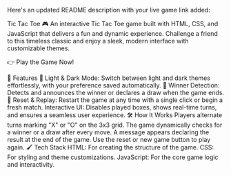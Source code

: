 
Here's an updated README description with your live game link added:

Tic Tac Toe 🎮
An interactive Tic Tac Toe game built with HTML, CSS, and JavaScript that delivers a fun and dynamic experience. Challenge a friend to this timeless classic and enjoy a sleek, modern interface with customizable themes.

👉 Play the Game Now!

🚀 Features
🎨 Light & Dark Mode: Switch between light and dark themes effortlessly, with your preference saved automatically.
🥇 Winner Detection: Detects and announces the winner or declares a draw when the game ends.
🔄 Reset & Replay: Restart the game at any time with a single click or begin a fresh match.
Interactive UI: Disables played boxes, shows real-time turns, and ensures a seamless user experience.
🛠️ How It Works
Players alternate turns marking "X" or "O" on the 3x3 grid.
The game dynamically checks for a winner or a draw after every move.
A message appears declaring the result at the end of the game.
Use the reset or new game button to play again.
🖌️ Tech Stack
HTML: For creating the structure of the game.
CSS: For styling and theme customizations.
JavaScript: For the core game logic and interactivity.
